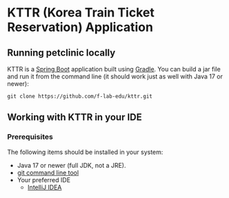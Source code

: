 # KTTR (Korea Train Ticket Reservation) Application


## Running petclinic locally
KTTR is a [Spring Boot](https://spring.io/guides/gs/spring-boot) application built using [Gradle](https://spring.io/guides/gs/gradle/). You can build a jar file and run it from the command line (it should work just as well with Java 17 or newer):

```
git clone https://github.com/f-lab-edu/kttr.git
```

## Working with KTTR in your IDE

### Prerequisites
The following items should be installed in your system:
* Java 17 or newer (full JDK, not a JRE).
* [git command line tool](https://help.github.com/articles/set-up-git)
* Your preferred IDE
    * [IntelliJ IDEA](https://www.jetbrains.com/idea/)
